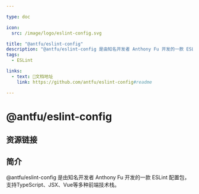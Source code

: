 ```yaml
---

type: doc

icon:
  src: /image/logo/eslint-config.svg

title: "@antfu/eslint-config"
description: "@antfu/eslint-config 是由知名开发者 Anthony Fu 开发的一款 ESLint 配置包，支持TypeScript、JSX、Vue等多种前端技术栈。"
tags:
  - ESLint

links:
  - text: 📖文档地址
    link: https://github.com/antfu/eslint-config#readme

---
```


<ShowLogo />

# @antfu/eslint-config

<ShowTags />

<ShowBreadcrumb />

## 资源链接

<ShowLinks />

## 简介

@antfu/eslint-config 是由知名开发者 Anthony Fu 开发的一款 ESLint 配置包，支持TypeScript、JSX、Vue等多种前端技术栈。
